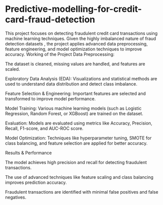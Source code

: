 # Predictive-modelling-for-credit-card-fraud-detection
This project focuses on detecting fraudulent credit card transactions using machine learning techniques. Given the highly imbalanced nature of fraud detection datasets , the project applies advanced data preprocessing, feature engineering, and model optimization techniques to improve accuracy.
Working of the Project
Data Preprocessing: 

The dataset is cleaned, missing values are handled, and features are scaled.

Exploratory Data Analysis (EDA): Visualizations and statistical methods are used to understand data distribution and detect class imbalance.

Feature Selection & Engineering: Important features are selected and transformed to improve model performance.

Model Training: Various machine learning models (such as Logistic Regression, Random Forest, or XGBoost) are trained on the dataset.

Evaluation: Models are evaluated using metrics like Accuracy, Precision, Recall, F1-score, and AUC-ROC score.

Model Optimization: Techniques like hyperparameter tuning, SMOTE for class balancing, and feature selection are applied for better accuracy.

Results & Performance

The model achieves high precision and recall for detecting fraudulent transactions.

The use of advanced techniques like feature scaling and class balancing improves prediction accuracy.

Fraudulent transactions are identified with minimal false positives and false negatives.
